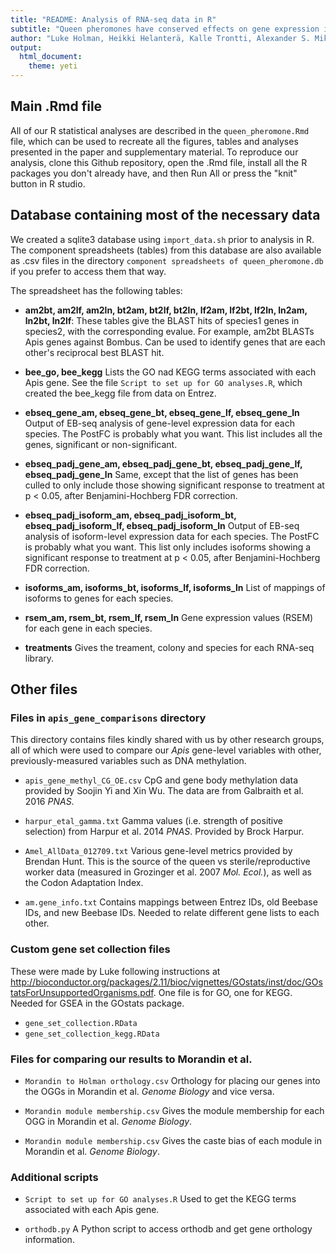 ```yaml
---
title: "README: Analysis of RNA-seq data in R"
subtitle: "Queen pheromones have conserved effects on gene expression in ants and bees"
author: "Luke Holman, Heikki Helanterä, Kalle Trontti, Alexander S. Mikheyev"
output:
  html_document:
    theme: yeti
---
```




## Main .Rmd file
All of our R statistical analyses are described in the `queen_pheromone.Rmd` file, which can be used to recreate all the figures, tables and analyses presented in the paper and supplementary material. To reproduce our analysis, clone this Github repository, open the .Rmd file, install all the R packages you don't already have, and then Run All or press the "knit" button in R studio.


## Database containing most of the necessary data
We created a sqlite3 database using `import_data.sh` prior to analysis in R. The component spreadsheets (tables) from this database are also available as .csv files in the directory `component spreadsheets of queen_pheromone.db` if you prefer to access them that way.

The spreadsheet has the following tables:

- **am2bt, am2lf, am2ln, bt2am, bt2lf, bt2ln, lf2am, lf2bt, lf2ln, ln2am, ln2bt, ln2lf**: These tables give the BLAST hits of species1 genes in species2, with the corresponding evalue. For example, am2bt BLASTs Apis genes against Bombus. Can be used to identify genes that are each other's reciprocal best BLAST hit.

- **bee_go, bee_kegg** Lists the GO nad KEGG terms associated with each Apis gene. See the file `Script to set up for GO analyses.R`, which created the bee_kegg file from data on Entrez.  

- **ebseq_gene_am, ebseq_gene_bt, ebseq_gene_lf, ebseq_gene_ln** Output of EB-seq analysis of gene-level expression data for each species. The PostFC is probably what you want. This list includes all the genes, significant or non-significant.

- **ebseq_padj_gene_am, ebseq_padj_gene_bt, ebseq_padj_gene_lf, ebseq_padj_gene_ln** Same, except that the list of genes has been culled to only include those showing significant response to treatment at p < 0.05, after Benjamini-Hochberg FDR correction.

- **ebseq_padj_isoform_am, ebseq_padj_isoform_bt, ebseq_padj_isoform_lf, ebseq_padj_isoform_ln** Output of EB-seq analysis of isoform-level expression data for each species. The PostFC is probably what you want. This list only includes isoforms showing a significant response to treatment at p < 0.05, after Benjamini-Hochberg FDR correction.

- **isoforms_am, isoforms_bt, isoforms_lf, isoforms_ln** List of mappings of isoforms to genes for each species.

- **rsem_am, rsem_bt, rsem_lf, rsem_ln** Gene expression values (RSEM) for each gene in each species.

- **treatments** Gives the treament, colony and species for each RNA-seq library. 

## Other files

### Files in `apis_gene_comparisons` directory

This directory contains files kindly shared with us by other research groups, all of which were used to compare our _Apis_ gene-level variables with other, previously-measured variables such as DNA methylation. 

- `apis_gene_methyl_CG_OE.csv` CpG and gene body methylation data provided by Soojin Yi and Xin Wu. The data are from Galbraith et al. 2016 _PNAS_.

- `harpur_etal_gamma.txt` Gamma values (i.e. strength of positive selection) from Harpur et al. 2014 _PNAS_. Provided by Brock Harpur.

- `Amel_AllData_012709.txt` Various gene-level metrics provided by Brendan Hunt. This is the source of the queen vs sterile/reproductive worker data (measured in Grozinger et al. 2007 _Mol. Ecol._), as well as the Codon Adaptation Index.  

- `am.gene_info.txt` Contains mappings between Entrez IDs, old Beebase IDs, and new Beebase IDs. Needed to relate different gene lists to each other.

### Custom gene set collection files

These were made by Luke following instructions at http://bioconductor.org/packages/2.11/bioc/vignettes/GOstats/inst/doc/GOstatsForUnsupportedOrganisms.pdf. One file is for GO, one for KEGG. Needed for GSEA in the GOstats package.

- `gene_set_collection.RData`
- `gene_set_collection_kegg.RData`


### Files for comparing our results to Morandin et al.

- `Morandin to Holman orthology.csv` Orthology for placing our genes into the OGGs in Morandin et al. _Genome Biology_ and vice versa. 

- `Morandin module membership.csv` Gives the module membership for each OGG in Morandin et al. _Genome Biology_.

- `Morandin module membership.csv` Gives the caste bias of each module in Morandin et al. _Genome Biology_.


### Additional scripts

- `Script to set up for GO analyses.R` Used to get the KEGG terms associated with each Apis gene.

- `orthodb.py` A Python script to access orthodb and get gene orthology information. 

